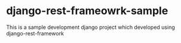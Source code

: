 # django-rest-frameowrk-sample
This is a sample development django project which developed using django-rest-framework
